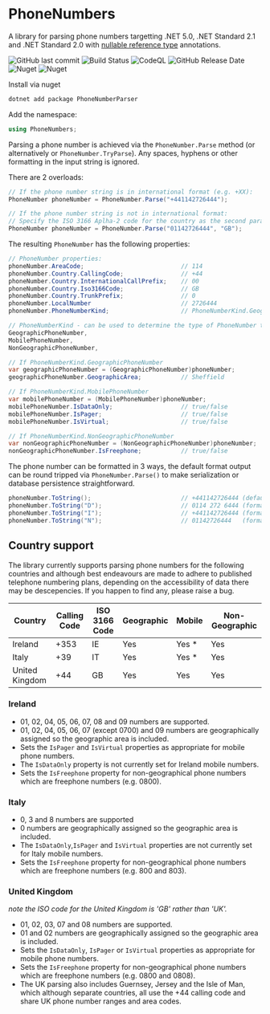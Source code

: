 # PhoneNumbers

A library for parsing phone numbers targetting .NET 5.0, .NET Standard 2.1 and .NET Standard 2.0 with [nullable reference type](https://docs.microsoft.com/en-us/dotnet/csharp/nullable-references) annotations.

![GitHub last commit](https://img.shields.io/github/last-commit/TrevorPilley/PhoneNumbers/main) ![Build Status](https://github.com/TrevorPilley/PhoneNumbers/workflows/CI/badge.svg?branch=main) ![CodeQL](https://github.com/TrevorPilley/PhoneNumbers/workflows/CodeQL/badge.svg) ![GitHub Release Date](https://img.shields.io/github/release-date/TrevorPilley/PhoneNumbers) ![Nuget](https://img.shields.io/nuget/dt/PhoneNumberParser) ![Nuget](https://img.shields.io/nuget/v/PhoneNumberParser)

Install via nuget

```bash
dotnet add package PhoneNumberParser
```

Add the namespace:

```csharp
using PhoneNumbers;
```

Parsing a phone number is achieved via the `PhoneNumber.Parse` method (or alternatively or `PhoneNumber.TryParse`). Any spaces, hyphens or other formatting in the input string is ignored.

There are 2 overloads:

```csharp
// If the phone number string is in international format (e.g. +XX):
PhoneNumber phoneNumber = PhoneNumber.Parse("+441142726444");

// If the phone number string is not in international format:
// Specify the ISO 3166 Aplha-2 code for the country as the second parameter.
PhoneNumber phoneNumber = PhoneNumber.Parse("01142726444", "GB");
```

The resulting `PhoneNumber` has the following properties:

```csharp
// PhoneNumber properties:
phoneNumber.AreaCode;                           // 114
phoneNumber.Country.CallingCode;                // +44
phoneNumber.Country.InternationalCallPrefix;    // 00
phoneNumber.Country.Iso3166Code;                // GB
phoneNumber.Country.TrunkPrefix;                // 0
phoneNumber.LocalNumber                         // 2726444
phoneNumber.PhoneNumberKind;                    // PhoneNumberKind.GeographicPhoneNumber

// PhoneNumberKind - can be used to determine the type of PhoneNumber to cast to
GeographicPhoneNumber,
MobilePhoneNumber,
NonGeographicPhoneNumber,

// If PhoneNumberKind.GeographicPhoneNumber
var geographicPhoneNumber = (GeographicPhoneNumber)phoneNumber;
geographicPhoneNumber.GeographicArea;           // Sheffield

// If PhoneNumberKind.MobilePhoneNumber
var mobilePhoneNumber = (MobilePhoneNumber)phoneNumber;
mobilePhoneNumber.IsDataOnly;                   // true/false
mobilePhoneNumber.IsPager;                      // true/false
mobilePhoneNumber.IsVirtual;                    // true/false

// If PhoneNumberKind.NonGeographicPhoneNumber
var nonGeographicPhoneNumber = (NonGeographicPhoneNumber)phoneNumber;
nonGeographicPhoneNumber.IsFreephone;           // true/false
```

The phone number can be formatted in 3 ways, the default format output can be round tripped via `PhoneNumber.Parse()` to make serialization or database persistence straightforward.

```csharp
phoneNumber.ToString();                         // +441142726444 (defaults to I format)
phoneNumber.ToString("D");                      // 0114 272 6444 (format for display)
phoneNumber.ToString("I");                      // +441142726444 (format for international caller)
phoneNumber.ToString("N");                      // 01142726444   (format for national caller)
```

## Country support

The library currently supports parsing phone numbers for the following countries and although best endeavours are made to adhere to published telephone numbering plans, depending on the accessibility of data there may be descepencies. If you happen to find any, please raise a bug.

Country | Calling Code | ISO 3166 Code | Geographic | Mobile | Non-Geographic
--- | --- | --- | --- | --- | ---
Ireland | +353 | IE | Yes | Yes * | Yes
Italy | +39 | IT | Yes | Yes * | Yes
United Kingdom | +44 | GB | Yes | Yes | Yes

### Ireland

- 01, 02, 04, 05, 06, 07, 08 and 09 numbers are supported.
- 01, 02, 04, 05, 06, 07 (except 0700) and 09 numbers are geographically assigned so the geographic area is included.
- Sets the `IsPager` and `IsVirtual` properties as appropriate for mobile phone numbers.
- The `IsDataOnly` property is not currently set for Ireland mobile numbers.
- Sets the `IsFreephone` property for non-geographical phone numbers which are freephone numbers (e.g. 0800).

### Italy

- 0, 3 and 8 numbers are supported
- 0 numbers are geographically assigned so the geographic area is included.
- The `IsDataOnly`,`IsPager` and `IsVirtual` properties are not currently set for Italy mobile numbers.
- Sets the `IsFreephone` property for non-geographical phone numbers which are freephone numbers (e.g. 800 and 803).

### United Kingdom

_note the ISO code for the United Kingdom is 'GB' rather than 'UK'._

- 01, 02, 03, 07 and 08 numbers are supported.
- 01 and 02 numbers are geographically assigned so the geographic area is included.
- Sets the `IsDataOnly`, `IsPager` or `IsVirtual` properties as appropriate for mobile phone numbers.
- Sets the `IsFreephone` property for non-geographical phone numbers which are freephone numbers (e.g. 0800 and 0808).
- The UK parsing also includes Guernsey, Jersey and the Isle of Man, which although separate countries, all use the +44 calling code and share UK phone number ranges and area codes.
